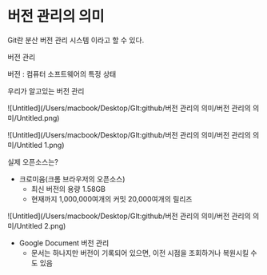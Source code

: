 # 버전 관리의 의미

Git란 분산 버전 관리 시스템 이라고 할 수 있다.

버전 관리

버전 : 컴퓨터 소프트웨어의 특정 상태

우리가 알고있는 버전 관리

![Untitled](/Users/macbook/Desktop/GIt:github/버전 관리의 의미/버전 관리의 의미/Untitled.png)

![Untitled](/Users/macbook/Desktop/GIt:github/버전 관리의 의미/버전 관리의 의미/Untitled 1.png)

실제 오픈소스는?

- 크로미움(크롬 브라우저의 오픈소스)
    - 최신 버전의 용량 1.58GB
    - 현재까지 1,000,000여개의 커밋 20,000여개의 릴리즈
    

![Untitled](/Users/macbook/Desktop/GIt:github/버전 관리의 의미/버전 관리의 의미/Untitled 2.png)

- Google Document 버전 관리
    - 문서는 하나지만 버전이 기록되어 있으면, 이전 시점을 조회하거나 복원시킬 수도 있음